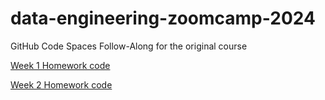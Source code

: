 # data-engineering-zoomcamp-2024
GitHub Code Spaces Follow-Along for the original course

[Week 1 Homework code](https://github.com/caspercrause/data-engineering-zoomcamp-2024/blob/master/SQL-statements.sql)

[Week 2 Homework code](https://github.com/caspercrause/data-engineering-zoomcamp-2024/blob/master/Week%202%20Homework.md)
